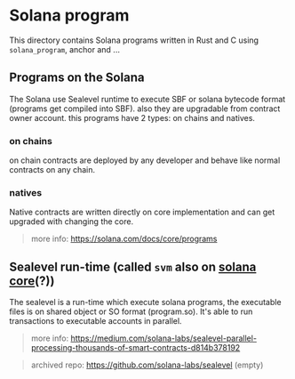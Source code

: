 # Solana program

This directory contains Solana programs written in Rust and C using `solana_program`, anchor and ...


## Programs on the Solana

The Solana use Sealevel runtime to execute SBF or solana bytecode format (programs get compiled into SBF). also they are upgradable from contract owner account. this programs have 2 types: on chains and natives.

### on chains

on chain contracts are deployed by any developer and behave like normal contracts on any chain.

### natives

Native contracts are written directly on core implementation and can get upgraded with changing the core.

> more info: https://solana.com/docs/core/programs

## Sealevel run-time (called `svm` also on [solana core](https://github.com/solana-labs/solana/tree/master/runtime/src/svm)(?))

The sealevel is a run-time which execute solana programs, the executable files is on shared object or SO format (program.so).
It's able to run transactions to executable accounts in parallel.


> more info: https://medium.com/solana-labs/sealevel-parallel-processing-thousands-of-smart-contracts-d814b378192


> archived repo: https://github.com/solana-labs/sealevel (empty)
